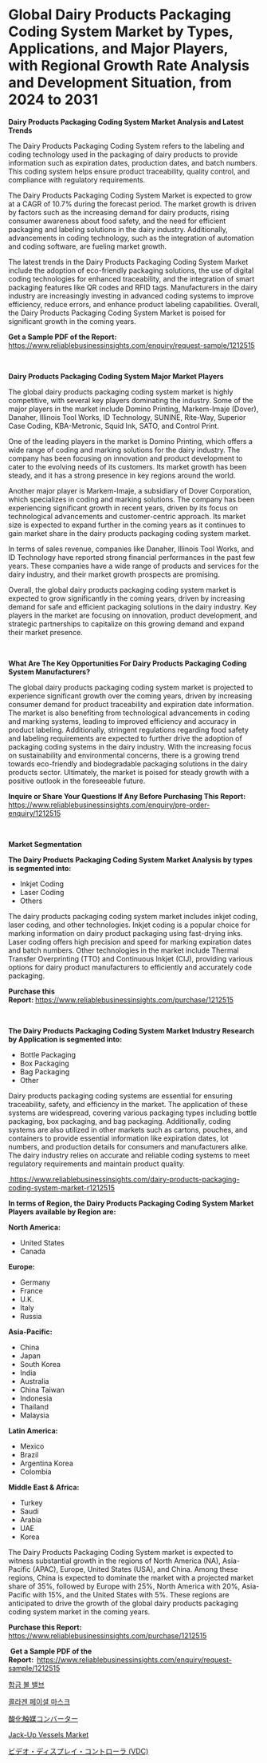 <p><h1>Global Dairy Products Packaging Coding System Market by Types, Applications, and Major Players, with Regional Growth Rate Analysis and Development Situation, from 2024 to 2031</h1></p><p><strong>Dairy Products Packaging Coding System Market Analysis and Latest Trends</strong></p>
<p><p>The Dairy Products Packaging Coding System refers to the labeling and coding technology used in the packaging of dairy products to provide information such as expiration dates, production dates, and batch numbers. This coding system helps ensure product traceability, quality control, and compliance with regulatory requirements.</p><p>The Dairy Products Packaging Coding System Market is expected to grow at a CAGR of 10.7% during the forecast period. The market growth is driven by factors such as the increasing demand for dairy products, rising consumer awareness about food safety, and the need for efficient packaging and labeling solutions in the dairy industry. Additionally, advancements in coding technology, such as the integration of automation and coding software, are fueling market growth.</p><p>The latest trends in the Dairy Products Packaging Coding System Market include the adoption of eco-friendly packaging solutions, the use of digital coding technologies for enhanced traceability, and the integration of smart packaging features like QR codes and RFID tags. Manufacturers in the dairy industry are increasingly investing in advanced coding systems to improve efficiency, reduce errors, and enhance product labeling capabilities. Overall, the Dairy Products Packaging Coding System Market is poised for significant growth in the coming years.</p></p>
<p><strong>Get a Sample PDF of the Report:&nbsp;</strong> <a href="https://www.reliablebusinessinsights.com/enquiry/request-sample/1212515">https://www.reliablebusinessinsights.com/enquiry/request-sample/1212515</a></p>
<p>&nbsp;</p>
<p><strong>Dairy Products Packaging Coding System Major Market Players</strong></p>
<p><p>The global dairy products packaging coding system market is highly competitive, with several key players dominating the industry. Some of the major players in the market include Domino Printing, Markem-Imaje (Dover), Danaher, Illinois Tool Works, ID Technology, SUNINE, Rite-Way, Superior Case Coding, KBA-Metronic, Squid Ink, SATO, and Control Print.</p><p>One of the leading players in the market is Domino Printing, which offers a wide range of coding and marking solutions for the dairy industry. The company has been focusing on innovation and product development to cater to the evolving needs of its customers. Its market growth has been steady, and it has a strong presence in key regions around the world.</p><p>Another major player is Markem-Imaje, a subsidiary of Dover Corporation, which specializes in coding and marking solutions. The company has been experiencing significant growth in recent years, driven by its focus on technological advancements and customer-centric approach. Its market size is expected to expand further in the coming years as it continues to gain market share in the dairy products packaging coding system market.</p><p>In terms of sales revenue, companies like Danaher, Illinois Tool Works, and ID Technology have reported strong financial performances in the past few years. These companies have a wide range of products and services for the dairy industry, and their market growth prospects are promising.</p><p>Overall, the global dairy products packaging coding system market is expected to grow significantly in the coming years, driven by increasing demand for safe and efficient packaging solutions in the dairy industry. Key players in the market are focusing on innovation, product development, and strategic partnerships to capitalize on this growing demand and expand their market presence.</p></p>
<p>&nbsp;</p>
<p><strong>What Are The Key Opportunities For Dairy Products Packaging Coding System Manufacturers?</strong></p>
<p><p>The global dairy products packaging coding system market is projected to experience significant growth over the coming years, driven by increasing consumer demand for product traceability and expiration date information. The market is also benefiting from technological advancements in coding and marking systems, leading to improved efficiency and accuracy in product labeling. Additionally, stringent regulations regarding food safety and labeling requirements are expected to further drive the adoption of packaging coding systems in the dairy industry. With the increasing focus on sustainability and environmental concerns, there is a growing trend towards eco-friendly and biodegradable packaging solutions in the dairy products sector. Ultimately, the market is poised for steady growth with a positive outlook in the foreseeable future.</p></p>
<p><strong>Inquire or Share Your Questions If Any Before Purchasing This Report:</strong> <a href="https://www.reliablebusinessinsights.com/enquiry/pre-order-enquiry/1212515">https://www.reliablebusinessinsights.com/enquiry/pre-order-enquiry/1212515</a></p>
<p>&nbsp;</p>
<p><strong>Market Segmentation</strong></p>
<p><strong>The Dairy Products Packaging Coding System Market Analysis by types is segmented into:</strong></p>
<p><ul><li>Inkjet Coding</li><li>Laser Coding</li><li>Others</li></ul></p>
<p><p>The dairy products packaging coding system market includes inkjet coding, laser coding, and other technologies. Inkjet coding is a popular choice for marking information on dairy product packaging using fast-drying inks. Laser coding offers high precision and speed for marking expiration dates and batch numbers. Other technologies in the market include Thermal Transfer Overprinting (TTO) and Continuous Inkjet (CIJ), providing various options for dairy product manufacturers to efficiently and accurately code packaging.</p></p>
<p><strong>Purchase this Report:&nbsp;</strong><a href="https://www.reliablebusinessinsights.com/purchase/1212515">https://www.reliablebusinessinsights.com/purchase/1212515</a></p>
<p>&nbsp;</p>
<p><strong>The Dairy Products Packaging Coding System Market Industry Research by Application is segmented into:</strong></p>
<p><ul><li>Bottle Packaging</li><li>Box Packaging</li><li>Bag Packaging</li><li>Other</li></ul></p>
<p><p>Dairy products packaging coding systems are essential for ensuring traceability, safety, and efficiency in the market. The application of these systems are widespread, covering various packaging types including bottle packaging, box packaging, and bag packaging. Additionally, coding systems are also utilized in other markets such as cartons, pouches, and containers to provide essential information like expiration dates, lot numbers, and production details for consumers and manufacturers alike. The dairy industry relies on accurate and reliable coding systems to meet regulatory requirements and maintain product quality.</p></p>
<p><a href="https://www.reliablebusinessinsights.com/dairy-products-packaging-coding-system-market-r1212515">&nbsp;https://www.reliablebusinessinsights.com/dairy-products-packaging-coding-system-market-r1212515</a></p>
<p><strong>In terms of Region, the Dairy Products Packaging Coding System Market Players available by Region are:</strong></p>
<p>
    <p> <strong> North America: </strong>
        <ul>
            <li>United States</li>
            <li>Canada</li>
        </ul>
        </p> 
    <p> <strong> Europe: </strong>
        <ul>
            <li>Germany</li>
            <li>France</li>
            <li>U.K.</li>
            <li>Italy</li>
            <li>Russia</li>
        </ul>
        </p> 
    <p> <strong> Asia-Pacific: </strong>
        <ul>
            <li>China</li>
            <li>Japan</li>
            <li>South Korea</li>
            <li>India</li>
            <li>Australia</li>
            <li>China Taiwan</li>
            <li>Indonesia</li>
            <li>Thailand</li>
            <li>Malaysia</li>
        </ul>
        </p> 
    <p> <strong> Latin America: </strong>
        <ul>
            <li>Mexico</li>
            <li>Brazil</li>
            <li>Argentina Korea</li>
            <li>Colombia</li>
        </ul>
        </p> 
    <p> <strong> Middle East & Africa: </strong>
        <ul>
            <li>Turkey</li>
            <li>Saudi</li>
            <li>Arabia</li>
            <li>UAE</li>
            <li>Korea</li>
        </ul>
    </p>
    </p>
<p><p>The Dairy Products Packaging Coding System market is expected to witness substantial growth in the regions of North America (NA), Asia-Pacific (APAC), Europe, United States (USA), and China. Among these regions, China is expected to dominate the market with a projected market share of 35%, followed by Europe with 25%, North America with 20%, Asia-Pacific with 15%, and the United States with 5%. These regions are anticipated to drive the growth of the global dairy products packaging coding system market in the coming years.</p></p>
<p><strong>Purchase this Report: </strong><a href="https://www.reliablebusinessinsights.com/purchase/1212515">https://www.reliablebusinessinsights.com/purchase/1212515</a></p>
<p>&nbsp;<strong>Get a Sample PDF of the Report:&nbsp;&nbsp;</strong><a href="https://www.reliablebusinessinsights.com/enquiry/request-sample/1212515">https://www.reliablebusinessinsights.com/enquiry/request-sample/1212515</a></p>
<p><strong></strong></p>
<p><p><a href="https://github.com/johneahan44556754/Market-Research-Report-List-1/blob/main/400773495792.md">합금 볼 밸브</a></p><p><a href="https://github.com/rahat-gis/Market-Research-Report-List-1/blob/main/842023195791.md">콜라겐 페이셜 마스크</a></p><p><a href="https://github.com/BoydYundt1/Market-Research-Report-List-1/blob/main/5906317102251.md">酸化触媒コンバーター</a></p><p><a href="https://github.com/DarrenSipes1990/Market-Research-Report-List-1/blob/main/jack-up-vessels-market.md">Jack-Up Vessels Market</a></p><p><a href="https://github.com/JessKilback/Market-Research-Report-List-1/blob/main/2159466102252.md">ビデオ・ディスプレイ・コントローラ (VDC)</a></p></p>
